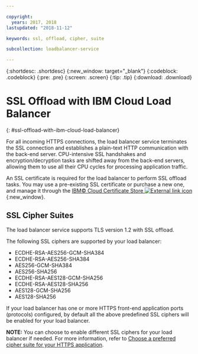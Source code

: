 ```yaml
---

copyright:
  years: 2017, 2018
lastupdated: "2018-11-12"

keywords: ssl, offload, cipher, suite

subcollection: loadbalancer-service

---
```


{:shortdesc: .shortdesc}
{:new_window: target="_blank"}
{:codeblock: .codeblock}
{:pre: .pre}
{:screen: .screen}
{:tip: .tip}
{:download: .download}

# SSL Offload with IBM Cloud Load Balancer
{: #ssl-offload-with-ibm-cloud-load-balancer}

For all incoming HTTPS connections, the load balancer service terminates the SSL connection and establishes a plain-text HTTP communication with the back-end server. CPU-intensive SSL handshakes and encryption/decryption tasks are shifted away from the back-end servers, allowing them to use all their CPU cycles for processing application traffic.

An SSL certificate is required for the load balancer to perform SSL offload tasks. You may use a pre-existing SSL certificate or purchase a new one, and manage it through the [IBM© Cloud Certificate Store ![External link icon](../../icons/launch-glyph.svg "External link icon")](https://control.softlayer.com/security/sslcerts){:new_window}.

## SSL Cipher Suites
The load balancer service supports TLS version 1.2 with SSL offload.

The following SSL ciphers are supported by your load balancer:

* ECDHE-RSA-AES256-GCM-SHA384
* ECDHE-RSA-AES256-SHA384
* AES256-GCM-SHA384
* AES256-SHA256
* ECDHE-RSA-AES128-GCM-SHA256
* ECDHE-RSA-AES128-SHA256
* AES128-GCM-SHA256
* AES128-SHA256

If your load balancer has one or more HTTPS front-end application ports (protocols) configured, by default all the above predefined SSL ciphers will be enabled for your load balancer.

**NOTE:** You can choose to enable different SSL ciphers for your load balancer if needed. For more information, refer to [Choose a preferred cipher suite for your HTTPS application](/docs/infrastructure/loadbalancer-service?topic=loadbalancer-service-choosing-a-preferred-cipher-suite-for-your-https-application).
